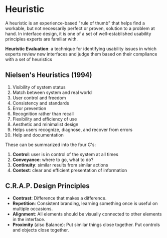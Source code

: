 # Heuristic

A heuristic is an experience-based "rule of thumb" that helps find a workable, but not necessarily perfect or proven, solution to a problem at hand. In interface design, it is one of a set of well-established usability principles experts are familiar with.

**Heuristic Evaluation**: a technique for identifying usability issues in which experts review new interfaces and judge them based on their compliance with a set of heuristics

## Nielsen's Heuristics (1994)

1. Visibility of system status
2. Match between system and real world
3. User control and freedom
4. Consistency and standards
5. Error prevention
6. Recognition rather than recall
7. Flexibility and efficiency of use
8. Aesthetic and minimalist design
9. Helps users recognize, diagnose, and recover from errors
10. Help and documentation

These can be summarized into the four C's:

1. **Control**: user is in control of the system at all times
2. **Conveyance**: where to go, what to do?
3. **Continuity**: similar results from similar actions
4. **Context**: clear and efficient presentation of information

## C.R.A.P. Design Principles

- **Contrast**: Difference that makes a difference.
- **Repetition**: Consistent branding, learning something once is useful on multiple occasions.
- **Alignment**: All elements should be visually connected to other elements in the interface.
- **Proximity** (also Balance): Put similar things close together. Put controls and objects close together.
